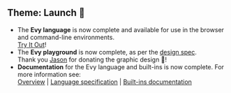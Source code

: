 ## Theme: Launch 🚀

- The **Evy language** is now complete and available for use in the browser and command-line environments.  
  [Try It Out]!
- The **Evy playground** is now complete, as per the [design spec].  
  Thank you [Jason] for donating the graphic design 💝!
- **Documentation** for the Evy language and built-ins is now complete. For more information see:  
  [Overview] | [Language specification] | [Built-ins documentation]

[Try It Out]: https://play.evy.dev
[design spec]: https://drive.google.com/file/d/1yFJlt38oykjPNTgRYgcO1YkO90fSsEuW/view?usp=sharing
[Jason]: https://twitter.com/jasonstrachan
[Overview]: https://docs.evy.dev
[Language specification]: https://github.com/evylang/evy/blob/main/docs/spec.md
[Built-ins documentation]: https://github.com/evylang/evy/blob/main/docs/builtins.md
